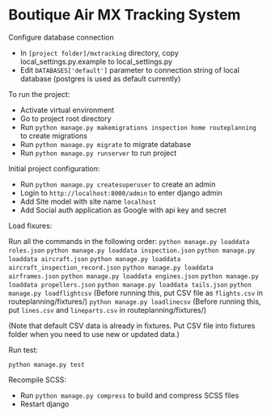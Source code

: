 # Boutique Air MX Tracking System

Configure database connection

- In `[project folder]/mxtracking` directory, copy local_settings.py.example to local_settings.py
- Edit `DATABASES['default']` parameter to connection string of local database (postgres is used as default currently)

To run the project:

- Activate virtual environment
- Go to project root directory
- Run `python manage.py makemigrations inspection home routeplanning` to create migrations
- Run `python manage.py migrate` to migrate database
- Run `python manage.py runserver` to run project

Initial project configuration:

- Run `python manage.py createsuperuser` to create an admin
- Login to `http://localhost:8000/admin` to enter django admin
- Add Site model with site name `localhost`
- Add Social auth application as Google with api key and secret

Load fixures:

Run all the commands in the following order:
`python manage.py loaddata roles.json`
`python manage.py loaddata inspection.json`
`python manage.py loaddata aircraft.json`
`python manage.py loaddata aircraft_inspection_record.json`
`python manage.py loaddata airframes.json`
`python manage.py loaddata engines.json`
`python manage.py loaddata propellers.json`
`python manage.py loaddata tails.json`
`python manage.py loadflightcsv` (Before running this, put CSV file as `flights.csv` in routeplanning/fixtures/)
`python manage.py loadlinecsv` (Before running this, put `lines.csv` and `lineparts.csv` in routeplanning/fixtures/)

(Note that default CSV data is already in fixtures. Put CSV file into fixtures folder when you need to use new or updated data.)

Run test:

`python manage.py test`

Recompile SCSS:

- Run `python manage.py compress` to build and compress SCSS files
- Restart django
